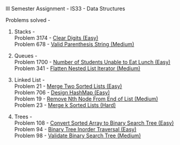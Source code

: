 III Semester Assignment - IS33 - Data Structures

Problems solved - 
1. Stacks - </br>
       Problem 3174 - [Clear Digits (Easy)](https://leetcode.com/problems/clear-digits/description/) </br>
       Problem 678 - [Valid Parenthesis String (Medium)](https://leetcode.com/problems/valid-parenthesis-string/description/) </br>

2. Queues - </br>
       Problem 1700 - [Number of Students Unable to Eat Lunch (Easy)](https://leetcode.com/problems/number-of-students-unable-to-eat-lunch/description/) </br>
       Problem 341 - [Flatten Nested List Iterator (Medium)](https://leetcode.com/problems/flatten-nested-list-iterator/description/) </br>

3. Linked List - </br>
       Problem 21 - [Merge Two Sorted Lists (Easy)](https://leetcode.com/problems/merge-two-sorted-lists/description/) </br>
       Problem 706 - [Design HashMap (Easy)](https://leetcode.com/problems/design-hashmap/description/) </br>
       Problem 19 - [Remove Nth Node From End of List (Medium)](https://leetcode.com/problems/remove-nth-node-from-end-of-list/description/) </br>
       Problem 23 - [Merge k Sorted Lists (Hard)](https://leetcode.com/problems/merge-k-sorted-lists/description/) </br>

4. Trees - </br>
       Problem 108 - [Convert Sorted Array to Binary Search Tree (Easy)](https://leetcode.com/problems/convert-sorted-array-to-binary-search-tree/description/) </br>
       Problem 94 - [Binary Tree Inorder Traversal (Easy)](https://leetcode.com/problems/binary-tree-inorder-traversal/description/) </br>
       Problem 98 - [Validate Binary Search Tree (Medium)](https://leetcode.com/problems/validate-binary-search-tree/description/) </br>
       
